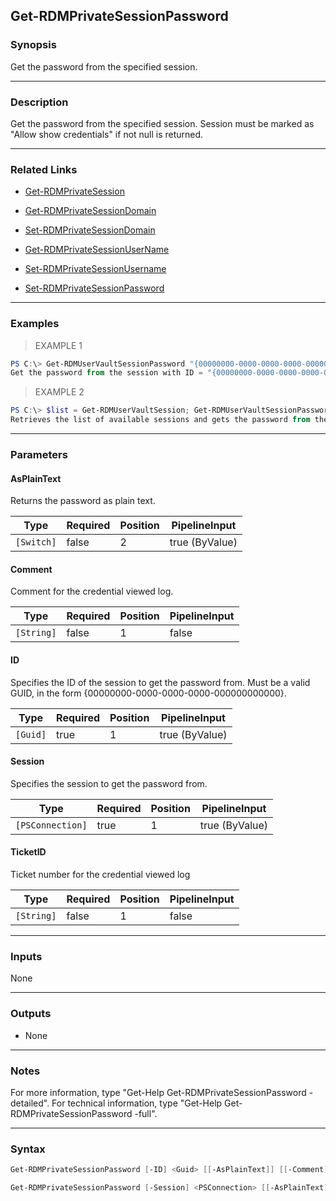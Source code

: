 Get-RDMPrivateSessionPassword
-----------------------------

### Synopsis
Get the password from the specified session.

---

### Description

Get the password from the specified session. Session must be marked as "Allow show credentials" if not null is returned.

---

### Related Links
* [Get-RDMPrivateSession](Get-RDMPrivateSession)

* [Get-RDMPrivateSessionDomain](Get-RDMPrivateSessionDomain)

* [Set-RDMPrivateSessionDomain](Set-RDMPrivateSessionDomain)

* [Get-RDMPrivateSessionUserName](Get-RDMPrivateSessionUserName)

* [Set-RDMPrivateSessionUsername](Set-RDMPrivateSessionUsername)

* [Set-RDMPrivateSessionPassword](Set-RDMPrivateSessionPassword)

---

### Examples
> EXAMPLE 1

```PowerShell
PS C:\> Get-RDMUserVaultSessionPassword "{00000000-0000-0000-0000-000000000000}"
Get the password from the session with ID = "{00000000-0000-0000-0000-000000000000}".
```
> EXAMPLE 2

```PowerShell
PS C:\> $list = Get-RDMUserVaultSession; Get-RDMUserVaultSessionPassword $list[1].ID
Retrieves the list of available sessions and gets the password from the the second element in the list.
```

---

### Parameters
#### **AsPlainText**
Returns the password as plain text.

|Type      |Required|Position|PipelineInput |
|----------|--------|--------|--------------|
|`[Switch]`|false   |2       |true (ByValue)|

#### **Comment**
Comment for the credential viewed log.

|Type      |Required|Position|PipelineInput|
|----------|--------|--------|-------------|
|`[String]`|false   |1       |false        |

#### **ID**
Specifies the ID of the session to get the password from.
Must be a valid GUID, in the form {00000000-0000-0000-0000-000000000000}.

|Type    |Required|Position|PipelineInput |
|--------|--------|--------|--------------|
|`[Guid]`|true    |1       |true (ByValue)|

#### **Session**
Specifies the session to get the password from.

|Type            |Required|Position|PipelineInput |
|----------------|--------|--------|--------------|
|`[PSConnection]`|true    |1       |true (ByValue)|

#### **TicketID**
Ticket number for the credential viewed log

|Type      |Required|Position|PipelineInput|
|----------|--------|--------|-------------|
|`[String]`|false   |1       |false        |

---

### Inputs
None

---

### Outputs
* None

---

### Notes
For more information, type "Get-Help Get-RDMPrivateSessionPassword -detailed". For technical information, type "Get-Help Get-RDMPrivateSessionPassword -full".

---

### Syntax
```PowerShell
Get-RDMPrivateSessionPassword [-ID] <Guid> [[-AsPlainText]] [[-Comment] <String>] [[-TicketID] <String>] [<CommonParameters>]
```
```PowerShell
Get-RDMPrivateSessionPassword [-Session] <PSConnection> [[-AsPlainText]] [[-Comment] <String>] [[-TicketID] <String>] [<CommonParameters>]
```

